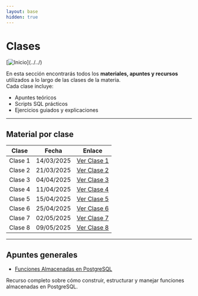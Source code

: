 ```yaml
---
layout: base
hidden: true
---
```


# Clases

[![Inicio](https://img.shields.io/badge/Inicio-232323?style=for-the-badge&logo=data:image/svg%2bxml;base64,PD94bWwg...)](../../)

En esta sección encontrarás todos los **materiales, apuntes y recursos** utilizados a lo largo de las clases de la materia.  
Cada clase incluye:  
- Apuntes teóricos  
- Scripts SQL prácticos  
- Ejercicios guiados y explicaciones  

---

## Material por clase

| Clase  | Fecha       | Enlace          |
|--------|-------------|-----------------|
| Clase 1 | 14/03/2025 | [Ver Clase 1](./clase1) |
| Clase 2 | 21/03/2025 | [Ver Clase 2](./clase2) |
| Clase 3 | 04/04/2025 | [Ver Clase 3](./clase3) |
| Clase 4 | 11/04/2025 | [Ver Clase 4](./clase4) |
| Clase 5 | 15/04/2025 | [Ver Clase 5](./clase5) |
| Clase 6 | 25/04/2025 | [Ver Clase 6](./clase6) |
| Clase 7 | 02/05/2025 | [Ver Clase 7](./clase7) |
| Clase 8 | 09/05/2025 | [Ver Clase 8](./clase8) |

---

## Apuntes generales

- [Funciones Almacenadas en PostgreSQL](./funciones.md)

Recurso completo sobre cómo construir, estructurar y manejar funciones almacenadas en PostgreSQL.